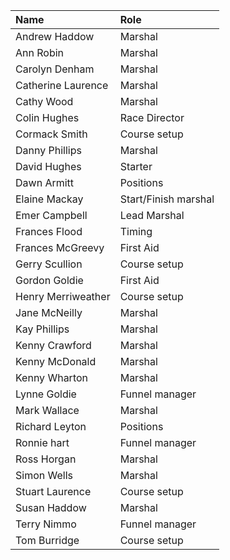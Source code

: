 | Name               | Role                 |
|:-------------------|:---------------------|
| Andrew Haddow      | Marshal              |
| Ann Robin          | Marshal              |
| Carolyn Denham     | Marshal              |
| Catherine Laurence | Marshal              |
| Cathy Wood         | Marshal              |
| Colin Hughes       | Race Director        |
| Cormack Smith      | Course setup         |
| Danny Phillips     | Marshal              |
| David Hughes       | Starter              |
| Dawn Armitt        | Positions            |
| Elaine Mackay      | Start/Finish marshal |
| Emer Campbell      | Lead Marshal         |
| Frances Flood      | Timing               |
| Frances McGreevy   | First Aid            |
| Gerry Scullion     | Course setup         |
| Gordon Goldie      | First Aid            |
| Henry Merriweather | Course setup         |
| Jane McNeilly      | Marshal              |
| Kay Phillips       | Marshal              |
| Kenny Crawford     | Marshal              |
| Kenny McDonald     | Marshal              |
| Kenny Wharton      | Marshal              |
| Lynne Goldie       | Funnel manager       |
| Mark Wallace       | Marshal              |
| Richard Leyton     | Positions            |
| Ronnie hart        | Funnel manager       |
| Ross Horgan        | Marshal              |
| Simon Wells        | Marshal              |
| Stuart Laurence    | Course setup         |
| Susan Haddow       | Marshal              |
| Terry Nimmo        | Funnel manager       |
| Tom Burridge       | Course setup         |